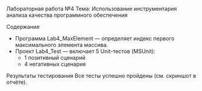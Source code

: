 Лабораторная работа №4
Тема: Использование инструментария анализа качества программного обеспечения  

Содержание
- Программа Lab4_MaxElement — определяет индекс первого максимального элемента массива.  
- Проект Lab4_Test — включает 5 Unit-тестов (MSUnit):
  - 1 позитивный сценарий
  - 4 негативных сценария  

Результаты тестирования
Все тесты успешно пройдены (см. скриншот в отчёте).  


